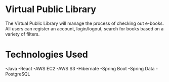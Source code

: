 # Virtual Public Library
The Virtual Public Library will manage the process of checking out e-books. All users can register an account, login/logout, search for books based on a variety of filters.

# Technologies Used
-Java 
-React
-AWS EC2
-AWS S3
-Hibernate
-Spring Boot
-Spring Data
-PostgreSQL 
